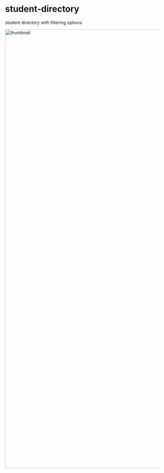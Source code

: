 # student-directory
student directory with filtering options

<img width="1438" alt="thumbnail" src="https://user-images.githubusercontent.com/47381555/105510391-ef90bf00-5d11-11eb-83b5-ec10acfa8928.png">

